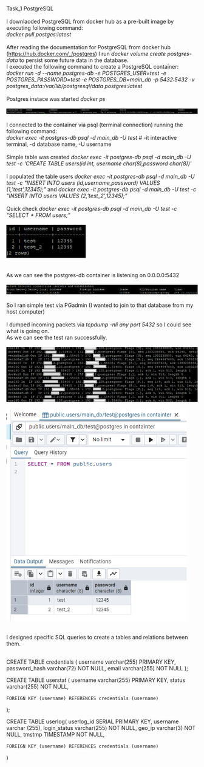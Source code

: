 <br>Task_1 PostgreSQL
<br>
<br>I downlaoded PostgreSQL from docker hub as a pre-built image by executing following command:
<br><i> docker pull postges:latest</i>
<br>
<br> After reading the documentation for PostgreSQL from docker hub (https://hub.docker.com/_/postgres) I run <i>docker volume create postgres-data </i> to persist some future data in the database.
<br> I executed the following command to create a PostgreSQL container:
<br> <i>docker run -d --name postgres-db -e POSTGRES_USER=test -e POSTGRES_PASSWORD=test -e POSTGRES_DB=main_db -p 5432:5432 -v postgres_data:/var/lib/postgresql/data postgres:latest </i>
<br>
<br> Postgres instace was started <i> docker ps </i>
<br>
<br> ![alt text](images/image.png)
<br>
<br> I connected to the container via psql (terminal connection) running the following command:
<br> <i> docker exec -it postgres-db psql -d main_db -U test </i> # -it interactive terminal, -d database name, -U username
<br>
<br> Simple table was created <i> docker exec -it postgres-db psql -d main_db -U test -c 'CREATE TABLE users(id int, username char(8),password char(8))' </i>
<br> 
<br> I populated the table users <i> docker exec -it postgres-db psql -d main_db -U test -c "INSERT INTO users (id,username,password) VALUES (1,'test',12345);" </i> and <i> docker exec -it postgres-db psql -d main_db -U test -c "INSERT INTO users VALUES (2,'test_2',12345);" </i>
<br>
<br> Quick check <i>  docker exec -it postgres-db psql -d main_db -U test -c "SELECT * FROM users;" </i>
<br>
<br> ![alt text](images/image-4.png)
<br>
<br>
<br> As we can see the postgres-db container is listening on 0.0.0.0:5432
<br>
<br>![alt text](images/image-2.png)
<br>
<br> So I ran simple test via PGadmin (I wanted to join to that database from my host computer)
<br>
<br> I dumped incoming packets via <i> tcpdump -nli any port 5432 </i> so I could see what is going on.
<br> As we can see the test ran successfully.
<br>
<br>![alt text](images/image-6.png)
<br>
<br> ![alt text](images/image-5.png)
<br>

</br> I designed specific SQL queries to create a tables and relations between them.

<br>  CREATE TABLE credentials (
	username varchar(255) PRIMARY KEY,
	password_hash varchar(72) NOT NULL,
	email varchar(255) NOT NULL
);

CREATE TABLE userstat (
	username varchar(255) PRIMARY KEY,
	status varchar(255) NOT NULL,

	FOREIGN KEY (username) REFERENCES credentials (username)
);

CREATE TABLE userlog(
	userlog_id SERIAL PRIMARY KEY,
	username varchar (255),
	login_status varchar(255) NOT NULL,
	geo_ip varchar(3) NOT NULL,
	tmstmp TIMESTAMP NOT NULL,

	FOREIGN KEY (username) REFERENCES credentials (username)
) 